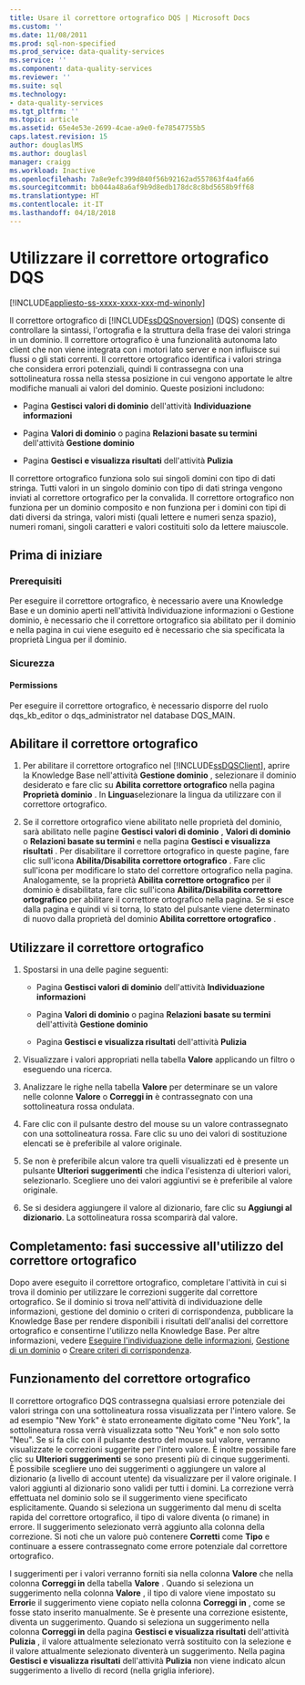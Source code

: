 ```yaml
---
title: Usare il correttore ortografico DQS | Microsoft Docs
ms.custom: ''
ms.date: 11/08/2011
ms.prod: sql-non-specified
ms.prod_service: data-quality-services
ms.service: ''
ms.component: data-quality-services
ms.reviewer: ''
ms.suite: sql
ms.technology:
- data-quality-services
ms.tgt_pltfrm: ''
ms.topic: article
ms.assetid: 65e4e53e-2699-4cae-a9e0-fe78547755b5
caps.latest.revision: 15
author: douglaslMS
ms.author: douglasl
manager: craigg
ms.workload: Inactive
ms.openlocfilehash: 7a8e9efc399d840f56b92162ad557863f4a4fa66
ms.sourcegitcommit: bb044a48a6af9b9d8edb178dc8c8bd5658b9ff68
ms.translationtype: HT
ms.contentlocale: it-IT
ms.lasthandoff: 04/18/2018
---
```

# <a name="use-the-dqs-speller"></a>Utilizzare il correttore ortografico DQS

[!INCLUDE[appliesto-ss-xxxx-xxxx-xxx-md-winonly](../includes/appliesto-ss-xxxx-xxxx-xxx-md-winonly.md)]

  Il correttore ortografico di [!INCLUDE[ssDQSnoversion](../includes/ssdqsnoversion-md.md)] (DQS) consente di controllare la sintassi, l'ortografia e la struttura della frase dei valori stringa in un dominio. Il correttore ortografico è una funzionalità autonoma lato client che non viene integrata con i motori lato server e non influisce sui flussi o gli stati correnti. Il correttore ortografico identifica i valori stringa che considera errori potenziali, quindi li contrassegna con una sottolineatura rossa nella stessa posizione in cui vengono apportate le altre modifiche manuali ai valori del dominio. Queste posizioni includono:  
  
-   Pagina **Gestisci valori di dominio** dell'attività **Individuazione informazioni**  
  
-   Pagina **Valori di dominio** o pagina **Relazioni basate su termini** dell'attività **Gestione dominio**  
  
-   Pagina **Gestisci e visualizza risultati** dell'attività **Pulizia**  
  
 Il correttore ortografico funziona solo sui singoli domini con tipo di dati stringa. Tutti valori in un singolo dominio con tipo di dati stringa vengono inviati al correttore ortografico per la convalida. Il correttore ortografico non funziona per un dominio composito e non funziona per i domini con tipi di dati diversi da stringa, valori misti (quali lettere e numeri senza spazio), numeri romani, singoli caratteri e valori costituiti solo da lettere maiuscole.  
  
##  <a name="BeforeYouBegin"></a> Prima di iniziare  
  
###  <a name="Prerequisites"></a> Prerequisiti  
 Per eseguire il correttore ortografico, è necessario avere una Knowledge Base e un dominio aperti nell'attività Individuazione informazioni o Gestione dominio, è necessario che il correttore ortografico sia abilitato per il dominio e nella pagina in cui viene eseguito ed è necessario che sia specificata la proprietà Lingua per il dominio.  
  
###  <a name="Security"></a> Sicurezza  
  
####  <a name="Permissions"></a> Permissions  
 Per eseguire il correttore ortografico, è necessario disporre del ruolo dqs_kb_editor o dqs_administrator nel database DQS_MAIN.  
  
##  <a name="Enable"></a> Abilitare il correttore ortografico  
  
1.  Per abilitare il correttore ortografico nel [!INCLUDE[ssDQSClient](../includes/ssdqsclient-md.md)], aprire la Knowledge Base nell'attività **Gestione dominio** , selezionare il dominio desiderato e fare clic su **Abilita correttore ortografico** nella pagina **Proprietà dominio** . In **Lingua**selezionare la lingua da utilizzare con il correttore ortografico.  
  
2.  Se il correttore ortografico viene abilitato nelle proprietà del dominio, sarà abilitato nelle pagine **Gestisci valori di dominio** , **Valori di dominio** o **Relazioni basate su termini** e nella pagina **Gestisci e visualizza risultati** . Per disabilitare il correttore ortografico in queste pagine, fare clic sull'icona **Abilita/Disabilita correttore ortografico** . Fare clic sull'icona per modificare lo stato del correttore ortografico nella pagina. Analogamente, se la proprietà **Abilita correttore ortografico** per il dominio è disabilitata, fare clic sull'icona **Abilita/Disabilita correttore ortografico** per abilitare il correttore ortografico nella pagina. Se si esce dalla pagina e quindi vi si torna, lo stato del pulsante viene determinato di nuovo dalla proprietà del dominio **Abilita correttore ortografico** .  
  
##  <a name="Use"></a> Utilizzare il correttore ortografico  
  
1.  Spostarsi in una delle pagine seguenti:  
  
    -   Pagina **Gestisci valori di dominio** dell'attività **Individuazione informazioni**  
  
    -   Pagina **Valori di dominio** o pagina **Relazioni basate su termini** dell'attività **Gestione dominio**  
  
    -   Pagina **Gestisci e visualizza risultati** dell'attività **Pulizia**  
  
2.  Visualizzare i valori appropriati nella tabella **Valore** applicando un filtro o eseguendo una ricerca.  
  
3.  Analizzare le righe nella tabella **Valore** per determinare se un valore nelle colonne **Valore** o **Correggi in** è contrassegnato con una sottolineatura rossa ondulata.  
  
4.  Fare clic con il pulsante destro del mouse su un valore contrassegnato con una sottolineatura rossa. Fare clic su uno dei valori di sostituzione elencati se è preferibile al valore originale.  
  
5.  Se non è preferibile alcun valore tra quelli visualizzati ed è presente un pulsante **Ulteriori suggerimenti** che indica l'esistenza di ulteriori valori, selezionarlo. Scegliere uno dei valori aggiuntivi se è preferibile al valore originale.  
  
6.  Se si desidera aggiungere il valore al dizionario, fare clic su **Aggiungi al dizionario**. La sottolineatura rossa scomparirà dal valore.  
  
##  <a name="FollowUp"></a> Completamento: fasi successive all'utilizzo del correttore ortografico  
 Dopo avere eseguito il correttore ortografico, completare l'attività in cui si trova il dominio per utilizzare le correzioni suggerite dal correttore ortografico. Se il dominio si trova nell'attività di individuazione delle informazioni, gestione del dominio o criteri di corrispondenza, pubblicare la Knowledge Base per rendere disponibili i risultati dell'analisi del correttore ortografico e consentirne l'utilizzo nella Knowledge Base. Per altre informazioni, vedere [Eseguire l'individuazione delle informazioni](../data-quality-services/perform-knowledge-discovery.md), [Gestione di un dominio](../data-quality-services/managing-a-domain.md) o [Creare criteri di corrispondenza](../data-quality-services/create-a-matching-policy.md).  
  
##  <a name="How"></a> Funzionamento del correttore ortografico  
 Il correttore ortografico DQS contrassegna qualsiasi errore potenziale dei valori stringa con una sottolineatura rossa visualizzata per l'intero valore. Se ad esempio "New York" è stato erroneamente digitato come "Neu York", la sottolineatura rossa verrà visualizzata sotto "Neu York" e non solo sotto "Neu". Se si fa clic con il pulsante destro del mouse sul valore, verranno visualizzate le correzioni suggerite per l'intero valore. È inoltre possibile fare clic su **Ulteriori suggerimenti** se sono presenti più di cinque suggerimenti. È possibile scegliere uno dei suggerimenti o aggiungere un valore al dizionario (a livello di account utente) da visualizzare per il valore originale. I valori aggiunti al dizionario sono validi per tutti i domini. La correzione verrà effettuata nel dominio solo se il suggerimento viene specificato esplicitamente. Quando si seleziona un suggerimento dal menu di scelta rapida del correttore ortografico, il tipo di valore diventa (o rimane) in errore. Il suggerimento selezionato verrà aggiunto alla colonna della correzione. Si noti che un valore può contenere **Corretti** come **Tipo** e continuare a essere contrassegnato come errore potenziale dal correttore ortografico.  
  
 I suggerimenti per i valori verranno forniti sia nella colonna **Valore** che nella colonna **Correggi in** della tabella **Valore** . Quando si seleziona un suggerimento nella colonna **Valore** , il tipo di valore viene impostato su **Errori**e il suggerimento viene copiato nella colonna **Correggi in** , come se fosse stato inserito manualmente. Se è presente una correzione esistente, diventa un suggerimento. Quando si seleziona un suggerimento nella colonna **Correggi in** della pagina **Gestisci e visualizza risultati** dell'attività **Pulizia** , il valore attualmente selezionato verrà sostituito con la selezione e il valore attualmente selezionato diventerà un suggerimento. Nella pagina **Gestisci e visualizza risultati** dell'attività **Pulizia** non viene indicato alcun suggerimento a livello di record (nella griglia inferiore).  
  
  
